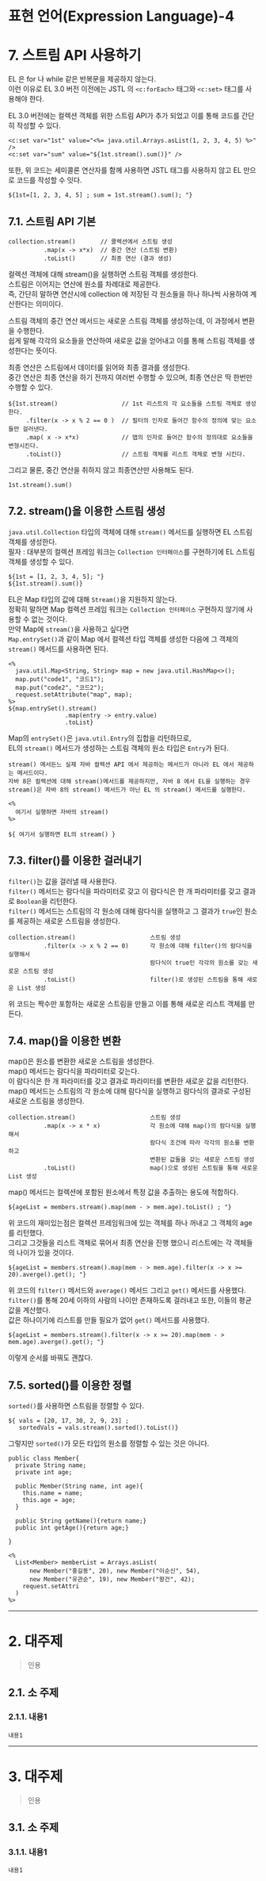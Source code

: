 표현 언어(Expression Language)-4
=======================
# 7. 스트림 API 사용하기
EL 은 for 나 while 같은 반복문을 제공하지 않는다.    
이런 이유로 EL 3.0 버전 이전에는 JSTL 의 ```<c:forEach>``` 태그와 ```<c:set>``` 태그를 사용해야 한다.  

EL 3.0 버전에는 컬렉션 객체를 위한 스트림 API가 추가 되었고 이를 통해 코드를 간단히 작성할 수 있다.  
```
<c:set var="1st" value="<%= java.util.Arrays.asList(1, 2, 3, 4, 5) %>" />
<c:set var="sum" value="${1st.stream().sum()}" />
```
또한, 위 코드는 세미콜론 연산자를 함께 사용하면 JSTL 태그를 사용하지 않고 EL 만으로 코드를 작성할 수 잇다.   
```
${1st=[1, 2, 3, 4, 5] ; sum = 1st.stream().sum(); "}
```
## 7.1. 스트림 API 기본
```
collection.stream()       // 콜렉션에서 스트림 생성
          .map(x -> x*x)  // 중간 연산 (스트림 변환)  
          .toList()       // 최종 연산 (결과 생성)
```
컬렉션 객체에 대해 stream()을 실행하면 스트림 객체를 생성한다.  
스트림은 이어지는 연산에 원소를 차례대로 제공한다.  
즉, 간단히 말하면 연산시에 collection 에 저장된 각 원소들을 하나 하나씩 사용하여 계산한다는 의미이다.    
  
스트림 객체의 중간 연산 메서드는 새로운 스트림 객체를 생성하는데, 이 과정에서 변환을 수행한다.    
쉽게 말해 각각의 요소들을 연산하여 새로운 값을 얻어내고 이를 통해 스트림 객체를 생성한다는 뜻이다.     
  
최종 연산은 스트림에서 데이터를 읽어와 최종 결과를 생성한다.  
중간 연산은 최종 연산을 하기 전까지 여러번 수행할 수 있으며,
최종 연산은 딱 한번만 수행할 수 있다.  
```
${1st.stream()                  // 1st 리스트의 각 요소들을 스트림 객체로 생성한다.  
     .filter(x -> x % 2 == 0 )  // 필터의 인자로 들어간 함수의 정의에 맞는 요소들만 걸러낸다.
     .map( x -> x*x)            // 맵의 인자로 들어간 함수의 정의대로 요소들을 변형시킨다.  
     .toList()}                 // 스트림 객체를 리스트 객체로 변형 시킨다.  
```

그리고 물론, 중간 연산을 취하지 않고 최종연산만 사용해도 된다.   
```
1st.stream().sum()
```
  
## 7.2. stream()을 이용한 스트림 생성
```java.util.Collection``` 타입의 객체에 대해 ```stream()``` 메서드를 실행하면 EL 스트림 객체를 생성한다.     
필자 : 대부분의 컬렉션 프레임 워크는 ```Collection 인터페이스```를 구현하기에 EL 스트림 객체를 생성할 수 있다.     
```
${1st = [1, 2, 3, 4, 5]; "}
${1st.stream().sum()}
```

EL은 Map 타입의 값에 대해 ```Stream()```을 지원하지 않는다.      
정확히 말하면 Map 컬렉션 프레임 워크는  ```Collection 인터페이스``` 구현하지 않기에 사용할 수 없는 것이다.      
만약 Map에 ```stream()```을 사용하고 싶다면    
```Map.entrySet()```과 같이 Map 에서 컬렉션 타입 객체를 생성한 다음에 그 객체의 ```stream()``` 메서드를 사용하면 된다.   
```
<%
  java.util.Map<String, String> map = new java.util.HashMap<>();
  map.put("code1", "코드1");
  map.put("code2", "코드2");
  request.setAttribute("map", map);        
%>
${map.entrySet().stream()
                .map(entry -> entry.value)
                .toList}
```
Map의 ```entrySet()```은 ```java.util.Entry```의 집합을 리턴하므로,  
EL의 ```stream()``` 메서드가 생성하는 스트림 객체의 원소 타입은 ```Entry```가 된다.  

```
stream() 메서든느 실제 자바 컬렉션 API 에서 제공하는 메서드가 아니라 EL 에서 제공하는 메서드이다. 
자바 8은 컬렉션에 대해 stream()메서드를 제공하지만, 자바 8 에서 EL을 실행하는 경우
stream()은 자바 8의 stream() 메서드가 아닌 EL 의 stream() 메서드를 실행한다.  

<%
  여기서 실행하면 자바의 stream()
%>

${ 여기서 실행하면 EL의 stream() }
```
  
## 7.3. filter()를 이용한 걸러내기
```filter()```는 값을 걸러낼 때 사용한다.     
```filter()``` 메서드는 람다식을 파라미터로 갖고 이 람다식은 한 개 파라미터를 갖고 결과로 ```Boolean```을 리턴한다.     
```filter()``` 메서드는 스트림의 각 원소에 대해 람다식을 실행하고 그 결과가 ```true```인 원소를 제공하는 새로운 스트림을 생성한다.      
```
collection.stream()                     스트림 생성
          .filter(x -> x % 2 == 0)      각 원소에 대해 filter()의 람다식을 실행해서
                                        람다식이 true인 각각의 원소를 갖는 새로운 스트림 생성
          .toList()                     filter()로 생성된 스트림을 통해 새로운 List 생성
```
위 코드는 짝수만 포함하는 새로운 스트림을 만들고 이를 통해 새로운 리스트 객체를 만든다.  
  
## 7.4. map()을 이용한 변환
map()은 원소를 변환한 새로운 스트림을 생성한다.    
map() 메서드는 람다식을 파라미터로 갖는다.    
이 람다식은 한 개 파라미터를 갖고 결과로 파라미터를 변환한 새로운 값을 리턴한다.   
map() 메서드는 스트림의 각 원소에 대해 람다식을 실행하고 람다식의 결과로 구성된 새로운 스트림을 생성한다.  
```
collection.stream()                     스트림 생성
          .map(x -> x * x)              각 원소에 대해 map()의 람다식을 실행해서
                                        람다식 조건에 따라 각각의 원소를 변환하고 
                                        변환된 값들을 갖는 새로운 스트림 생성                    
          .toList()                     map()으로 생성된 스트림을 통해 새로운 List 생성
```
map() 메서드는 컬렉션에 포함된 원소에서 특정 값을 추출하는 용도에 적합하다. 
```
${ageList = members.stream().map(mem - > mem.age).toList() ; "}
```
위 코드의 재미있는점은 컬렉션 프레임워크에 있는 객체를 하나 꺼내고 그 객체의 age를 리턴했다.     
그리고 그것들을 리스트 객체로 묶어서 최종 연산을 진행 했으니 리스트에는 각 객체들의 나이가 있을 것이다.    
```
${ageList = members.stream().map(mem - > mem.age).filter(x -> x >= 20).averge().get(); "}
```
위 코드의 ```filter()``` 메서드와 ```average()``` 메서드 그리고 ```get()``` 메서드를 사용했다.    
```filter()```를 통해 20세 이하의 사람의 나이만 존재하도록 걸러내고 또한, 이들의 평균 값을 계산했다.  
값은 하나이기에 리스트를 만들 필요가 없어 ```get()``` 메서드를 사용했다.
```
${ageList = members.stream().filter(x -> x >= 20).map(mem - > mem.age).averge().get(); "}
```
이렇게 순서를 바꿔도 괜찮다.  
  
## 7.5. sorted()를 이용한 정렬
```sorted()```를 사용하면 스트림을 정렬할 수 있다.  
```
${ vals = [20, 17, 30, 2, 9, 23] ;
   sortedVals = vals.stream().sorted().toList()}
```
그렇지만 ```sorted()```가 모든 타입의 원소를 정렬할 수 있는 것은 아니다.  
```
public class Member{
  private String name;
  private int age;
  
  public Member(String name, int age){
    this.name = name;
    this.age = age;
  }
  
  public String getName(){return name;}
  public int getAge(){return age;}

}
```
```
<%
  List<Member> memberList = Arrays.asList(
      new Member("홍길동", 20), new Member("이순신", 54),
      new Member("유관순", 19), new Member("왕건", 42);
    request.setAttri
  )        
%>
```


***
# 2. 대주제
> 인용
## 2.1. 소 주제
### 2.1.1. 내용1
```
내용1
```   

***
# 3. 대주제
> 인용
## 3.1. 소 주제
### 3.1.1. 내용1
```
내용1
```
